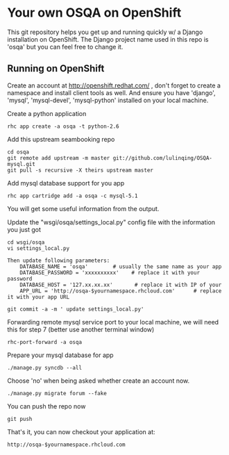 Your own OSQA on OpenShift
============================

This git repository helps you get up and running quickly w/ a Django installation
on OpenShift.  The Django project name used in this repo is 'osqa'
but you can feel free to change it. 

Running on OpenShift
----------------------------

Create an account at http://openshift.redhat.com/ , don't forget to create a namespace and install client tools as well. And ensure you have 'django', 'mysql', 'mysql-devel', 'mysql-python' installed on your local machine.

Create a python application

    rhc app create -a osqa -t python-2.6

Add this upstream seambooking repo

    cd osqa
    git remote add upstream -m master git://github.com/lulinqing/OSQA-mysql.git
    git pull -s recursive -X theirs upstream master

Add mysql database support for you app

    rhc app cartridge add -a osqa -c mysql-5.1

You will get some useful information from the output.

Update the "wsgi/osqa/settings_local.py" config file with the information you just got

    cd wsgi/osqa
    vi settings_local.py

    Then update following parameters:
        DATABASE_NAME = 'osqa'        # usually the same name as your app
        DATABASE_PASSWORD = 'xxxxxxxxxx'    # replace it with your password
        DATABASE_HOST = '127.xx.xx.xx'       # replace it with IP of your
        APP_URL = 'http://osqa-$yournamespace.rhcloud.com'      # replace it with your app URL

    git commit -a -m ' update settings_local.py'

Forwarding remote mysql service port to your local machine, we will need this for step 7 (better use another terminal window)

    rhc-port-forward -a osqa

Prepare your mysql database for app

    ./manage.py syncdb --all

Choose 'no' when being asked whether create an account now.

    ./manage.py migrate forum --fake

You can push the repo now

    git push

That's it, you can now checkout your application at:

    http://osqa-$yournamespace.rhcloud.com

